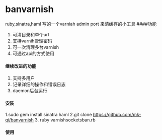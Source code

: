 banvarnish
==========
ruby,sinatra,haml 写的一个varniah admin port 来清缓存的小工具
####功能
 1. 可清目录和单个url
 2. 支持varnih管理密码
 3. 可一次清理多台varnish 
 4. 可通过api的方式使用

#### 继续改进的功能
 1. 支持多用户
 2. 记录详细的操作和错误日志
 3. daemon后台运行

#### 安装
 1.sudo gem install sinatra haml
 2.git clone https://github.com/mk-qi/banvarnish
 3. ruby  varnishsocketsban.rb
 
#### 使用
  
  
 


